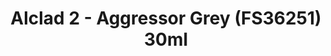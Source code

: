 ---
layout: product
title: "Alclad 2 - Aggressor Grey (FS36251) 30ml"
price: "TBA" 
desc: "Metalizer boja"
img_path: "/assets/img/ALCE611.webp"
brand: "N/A"
available: false
special_offer: false
new: false
soon: false
cat: "040000"
subcat: "040300"
subsubcat: "0N/A"
sifra: "ALCE611"
popular: false
spec: false
---